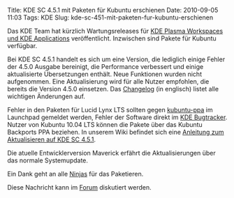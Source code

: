 Title: KDE SC 4.5.1 mit Paketen für Kubuntu erschienen
Date: 2010-09-05 11:03
Tags: KDE
Slug: kde-sc-451-mit-paketen-fur-kubuntu-erschienen

Das KDE Team hat kürzlich Wartungsreleases für [KDE Plasma Workspaces
und KDE
Applications](http://www.kubuntu-de.org/nachrichten/software/kde/kde-definiert-sich-neu "http://www.kubuntu-de.org/nachrichten/software/kde/kde-definiert-sich-neu")
veröffentlicht. Inzwischen sind Pakete für Kubuntu verfügbar.


Bei KDE SC 4.5.1 handelt es sich um eine Version, die lediglich einige
Fehler der 4.5.0 Ausgabe bereinigt, die Performance verbessert und
einige aktualisierte Übersetzungen enthält. Neue Funktionen wurden nicht
aufgenommen. Eine Aktualisierung wird für alle Nutzer empfohlen, die
bereits die Version 4.5.0 einsetzen. Das
[Changelog](http://www.kde.org/announcements/changelogs/changelog4_5_0to4_5_1.php "http://www.kde.org/announcements/changelogs/changelog4_5_0to4_5_1.php")
(in englisch) listet alle wichtigen Änderungen auf.


<!--break--><!--break-->

Fehler in den Paketen für Lucid Lynx LTS sollten gegen
[kubuntu-ppa](https://bugs.edge.launchpad.net/kubuntu-ppa "https://bugs.edge.launchpad.net/kubuntu-ppa")
im Launchpad gemeldet werden, Fehler der Software direkt im [KDE
Bugtracker](http://bugs.kde.org/ "http://bugs.kde.org/"). Nutzer von
Kubuntu 10.04 LTS können die Pakete über das Kubuntu Backports PPA
beziehen. In unserem Wiki befindet sich eine [Anleitung zum
Aktualisieren auf KDE SC
4.5.1](http://wiki.kubuntu-de.org/Installation/Upgrade/Kubuntu_10.04_auf_KDE_4.5_aktualisieren "http://wiki.kubuntu-de.org/Installation/Upgrade/Kubuntu_10.04_auf_KDE_4.5_aktualisieren").


Die atuelle Entwicklerversion Maverick erfährt die Aktualisierungen über
das normale Systemupdate.


Ein Dank geht an alle
[Ninjas](https://edge.launchpad.net/~kubuntu-ninjas "https://edge.launchpad.net/~kubuntu-ninjas")
für das Paketieren.


Diese Nachricht kann im
[Forum](http://forum.kubuntu-de.org/index.php?board=1.0 "http://forum.kubuntu-de.org/index.php?board=1.0")
diskutiert werden.




